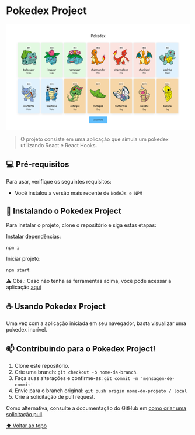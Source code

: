 # Pokedex Project

<img src="pokedex.png" alt="exemplo imagem">

> O projeto consiste em uma aplicação que simula um pokedex utilizando React e React Hooks.

## 💻 Pré-requisitos

Para usar, verifique os seguintes requisitos:

- Você instalou a versão mais recente de `NodeJs e NPM`

## 🚀 Instalando o Pokedex Project

Para instalar o projeto, clone o repositório e siga estas etapas:

Instalar dependências:

```
npm i
```

Iniciar projeto:

```
npm start
```

⚠️ Obs.: Caso não tenha as ferramentas acima, você pode acessar a aplicação <a href="https://pokedex-project-jet.vercel.app/" >aqui</a>

## ☕ Usando Pokedex Project

Uma vez com a aplicação iniciada em seu navegador, basta visualizar uma pokedex incrível.

## 📫 Contribuindo para o Pokedex Project!

1. Clone este repositório.
2. Crie uma branch: `git checkout -b nome-da-branch`.
3. Faça suas alterações e confirme-as: `git commit -m 'mensagem-de-commit'`
4. Envie para o branch original: `git push origin nome-do-projeto / local`
5. Crie a solicitação de pull request.

Como alternativa, consulte a documentação do GitHub em [como criar uma solicitação pull](https://help.github.com/en/github/collaborating-with-issues-and-pull-requests/creating-a-pull-request).

[⬆ Voltar ao topo](#pokedex-project)<br>
